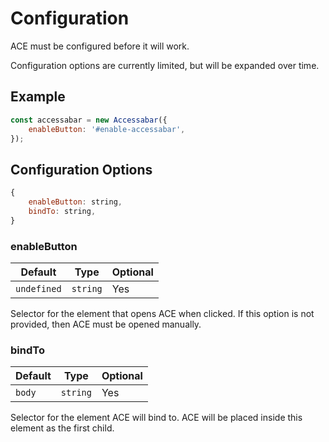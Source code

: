 # Configuration
ACE must be configured before it will work.

Configuration options are currently limited, but will be expanded over time. 

## Example
```javascript
const accessabar = new Accessabar({
    enableButton: '#enable-accessabar',
});
```

## Configuration Options
```javascript
{
    enableButton: string,
    bindTo: string,
}
```

### enableButton
Default | Type | Optional
--- | --- | ---
`undefined` | `string` | Yes

Selector for the element that opens ACE when clicked.
If this option is not provided, then ACE must be opened manually.

### bindTo
Default | Type | Optional
--- | --- | ---
`body` | `string` | Yes

Selector for the element ACE will bind to. ACE will be placed inside this element as the first child.

